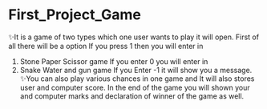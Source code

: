 # First_Project_Game
✨It is a game of two types which one user wants to play it will open.
First of all there will be a option If you press 1 then you will enter in 
1. Stone Paper Scissor game 
If you enter 0 you will enter in 
2. Snake Water and gun game
If you Enter -1 it will show you a message. 
✨You can also play various chances in one game and 
 It will also stores user and computer score. 
 In the end of the game you will shown your and computer marks and declaration of winner of the game as well.
